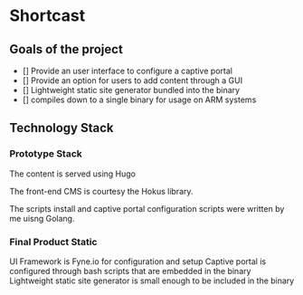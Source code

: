 # Shortcast

## Goals of the project
- [] Provide an user interface to configure a captive portal
- [] Provide an option for users to add content through a GUI 
- [] Lightweight static site generator bundled into the binary
- [] compiles down to a single binary for usage on ARM systems

## Technology Stack  

### Prototype Stack
The content is served using Hugo

The front-end CMS is courtesy the Hokus library. 

The scripts install and captive portal configuration scripts were written by me uisng Golang. 

### Final Product Static 
UI Framework is Fyne.io for configuration and setup
Captive portal is configured through bash scripts that are embedded in the binary
Lightweight static site generator is small enough to be included in the binary

